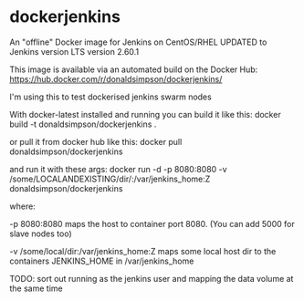 # dockerjenkins
An "offline" Docker image for Jenkins on CentOS/RHEL
UPDATED to Jenkins version LTS version 2.60.1

This image is available via an automated build on the Docker Hub:
https://hub.docker.com/r/donaldsimpson/dockerjenkins/

I'm using this to test dockerised jenkins swarm nodes

With docker-latest installed and running you can build it like this:
docker build -t donaldsimpson/dockerjenkins .

or pull it from docker hub like this:
docker pull donaldsimpson/dockerjenkins

and run it with these args:
docker run -d -p 8080:8080 -v /some/LOCALANDEXISTING/dir/:/var/jenkins_home:Z donaldsimpson/dockerjenkins
 
where:
 
 -p 8080:8080 maps the host to container port 8080. 
 (You can add 5000 for slave nodes too)
 
 -v /some/local/dir:/var/jenkins_home:Z maps some local host dir to the containers JENKINS_HOME in /var/jenkins_home

TODO:
sort out running as the jenkins user and mapping the data volume at the same time
